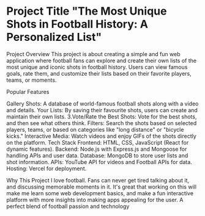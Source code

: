 # Project Title "The Most Unique Shots in Football History: A Personalized List"

Project Overview
This project is about creating a simple and fun web application where football fans can explore and create their own lists of the most unique and iconic shots in football history. Users can view famous goals, rate them, and customize their lists based on their favorite players, teams, or moments.

Popular Features

Gallery Shots: A database of world-famous football shots along with a video and details.
Your Lists: By saving their favourite shots, users can create and maintain their own lists. 3.Vote/Rate the Best Shots: Vote for the best shots, and then see what others think.
Filters: Search the shots based on selected players, teams, or based on categories like "long distance" or "bicycle kicks."
Interactive Media: Watch videos and enjoy GIFs of the shots directly on the platform.
Tech Stack Frontend: HTML, CSS, JavaScript (React for dynamic features). Backend: Node.js with Express.js and Mongoose for handling APIs and user data. Database: MongoDB to store user lists and shot information. APIs: YouTube API for videos and Football APIs for data. Hosting: Vercel for deployment.

Why This Project I love football. Fans can never get tired talking about it, and discussing memorable moments in it. It's great that working on this will make me learn some web development basics, and make a fun interactive platform with more insights into making apps appealing for the user. A perfect blend of football passion and technology